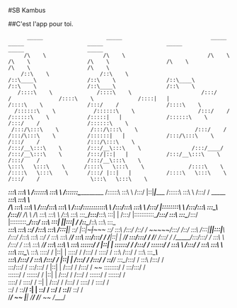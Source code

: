 #SB Kambus

##C'est l'app pour toi.

          _____                    _____                            _____                    _____                    _____                    _____                    _____                    _____          
         /\    \                  /\    \                          /\    \                  /\    \                  /\    \                  /\    \                  /\    \                  /\    \         
        /::\    \                /::\    \                        /::\____\                /::\    \                /::\____\                /::\    \                /::\____\                /::\    \        
       /::::\    \              /::::\    \                      /:::/    /               /::::\    \              /::::|   |               /::::\    \              /:::/    /               /::::\    \       
      /::::::\    \            /::::::\    \                    /:::/    /               /::::::\    \            /:::::|   |              /::::::\    \            /:::/    /               /::::::\    \      
     /:::/\:::\    \          /:::/\:::\    \                  /:::/    /               /:::/\:::\    \          /::::::|   |             /:::/\:::\    \          /:::/    /               /:::/\:::\    \     
    /:::/__\:::\    \        /:::/__\:::\    \                /:::/____/               /:::/__\:::\    \        /:::/|::|   |            /:::/__\:::\    \        /:::/    /               /:::/__\:::\    \    
    \:::\   \:::\    \      /::::\   \:::\    \              /::::\    \              /::::\   \:::\    \      /:::/ |::|   |           /::::\   \:::\    \      /:::/    /                \:::\   \:::\    \   
  ___\:::\   \:::\    \    /::::::\   \:::\    \            /::::::\____\________    /::::::\   \:::\    \    /:::/  |::|___|______    /::::::\   \:::\    \    /:::/    /      _____    ___\:::\   \:::\    \  
 /\   \:::\   \:::\    \  /:::/\:::\   \:::\ ___\          /:::/\:::::::::::\    \  /:::/\:::\   \:::\    \  /:::/   |::::::::\    \  /:::/\:::\   \:::\____\  /:::/____/      /\    \  /\   \:::\   \:::\    \ 
/::\   \:::\   \:::\____\/:::/__\:::\   \:::|    |        /:::/  |:::::::::::\____\/:::/  \:::\   \:::\____\/:::/    |:::::::::\____\/:::/  \:::\   \:::|    ||:::|    /      /::\____\/::\   \:::\   \:::\____\
\:::\   \:::\   \::/    /\:::\   \:::\  /:::|____|        \::/   |::|~~~|~~~~~     \::/    \:::\  /:::/    /\::/    / ~~~~~/:::/    /\::/    \:::\  /:::|____||:::|____\     /:::/    /\:::\   \:::\   \::/    /
 \:::\   \:::\   \/____/  \:::\   \:::\/:::/    /          \/____|::|   |           \/____/ \:::\/:::/    /  \/____/      /:::/    /  \/_____/\:::\/:::/    /  \:::\    \   /:::/    /  \:::\   \:::\   \/____/ 
  \:::\   \:::\    \       \:::\   \::::::/    /                 |::|   |                    \::::::/    /               /:::/    /            \::::::/    /    \:::\    \ /:::/    /    \:::\   \:::\    \     
   \:::\   \:::\____\       \:::\   \::::/    /                  |::|   |                     \::::/    /               /:::/    /              \::::/    /      \:::\    /:::/    /      \:::\   \:::\____\    
    \:::\  /:::/    /        \:::\  /:::/    /                   |::|   |                     /:::/    /               /:::/    /                \::/____/        \:::\__/:::/    /        \:::\  /:::/    /    
     \:::\/:::/    /          \:::\/:::/    /                    |::|   |                    /:::/    /               /:::/    /                  ~~               \::::::::/    /          \:::\/:::/    /     
      \::::::/    /            \::::::/    /                     |::|   |                   /:::/    /               /:::/    /                                     \::::::/    /            \::::::/    /      
       \::::/    /              \::::/    /                      \::|   |                  /:::/    /               /:::/    /                                       \::::/    /              \::::/    /       
        \::/    /                \::/____/                        \:|   |                  \::/    /                \::/    /                                         \::/____/                \::/    /        
         \/____/                  ~~                               \|___|                   \/____/                  \/____/                                           ~~                       \/____/         
                                                                                                                                                                                                                

